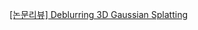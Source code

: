 [[논문리뷰] Deblurring 3D Gaussian Splatting](https://kimjy99.github.io/%EB%85%BC%EB%AC%B8%EB%A6%AC%EB%B7%B0/deblurring-3dgs/)
